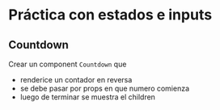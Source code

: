 # Práctica con estados e inputs

## Countdown

Crear un component `Countdown` que

- renderice un contador en reversa
- se debe pasar por props en que numero comienza
- luego de terminar se muestra el children
